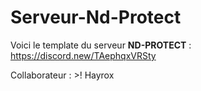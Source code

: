 # Serveur-Nd-Protect

Voici le template du serveur **ND-PROTECT** : https://discord.new/TAephqxVRSty

Collaborateur : >! Hayrox
